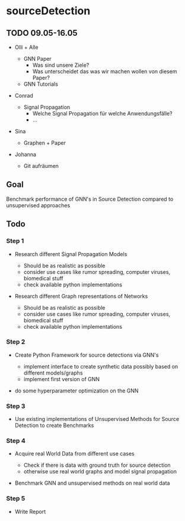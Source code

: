 # sourceDetection

## TODO 09.05-16.05

- Olli + Alle
    - GNN Paper
        - Was sind unsere Ziele?
        - Was unterscheidet das was wir machen wollen von diesem Paper?
    - GNN Tutorials

- Conrad
    - Signal Propagation
        - Welche Signal Propagation für welche Anwendungsfälle?
        - ...

- Sina
    - Graphen + Paper

- Johanna
    - Git aufräumen


## Goal

Benchmark performance of GNN's in Source Detection compared to unsupervised approaches

## Todo

### Step 1

- Research different Signal Propagation Models
    - Should be as realistic as possible
    - consider use cases like rumor spreading, computer viruses, biomedical stuff
    - check available python implementations

- Research different Graph representations of Networks
    - Should be as realistic as possible
    - consider use cases like rumor spreading, computer viruses, biomedical stuff
    - check available python implementations

### Step 2

- Create Python Framework for source detections via GNN's
    - implement interface to create synthetic data possibly based on different models/graphs
    - implement first version of GNN

- do some hyperparameter optimization on the GNN

### Step 3

- Use existing implementations of Unsupervised Methods for Source Detection to create Benchmarks

### Step 4

- Acquire real World Data from different use cases
    - Check if there is data with ground truth for source detection
    - otherwise use real world graphs and model signal propagation

- Benchmark GNN and unsupervised methods on real world data

### Step 5

- Write Report
